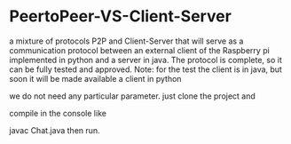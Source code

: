 # PeertoPeer-VS-Client-Server

a mixture of protocols P2P and Client-Server that will serve as a communication protocol between an external client of the Raspberry pi implemented in python and a server in java. The protocol is complete, so it can be fully tested and approved.
Note: for the test the client is in java, but soon it will be made available a client in python

we do not need any particular parameter. just clone the project and 

compile in the console like
 
javac Chat.java then run.
